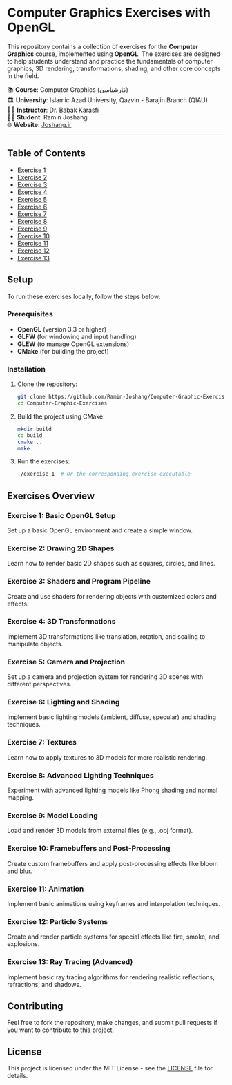 # Computer Graphics Exercises with OpenGL

This repository contains a collection of exercises for the **Computer Graphics** course, implemented using **OpenGL**. The exercises are designed to help students understand and practice the fundamentals of computer graphics, 3D rendering, transformations, shading, and other core concepts in the field.

📚 **Course**: Computer Graphics (کارشناسی)  
🏛️ **University**: Islamic Azad University, Qazvin - Barajin Branch (QIAU)  
👨‍🏫 **Instructor**: Dr. Babak Karasfi  
👨‍💻 **Student**: Ramin Joshang  
🌐 **Website**: [Joshang.ir](https://Joshang.ir)

---

## Table of Contents

- [Exercise 1](#exercise-1)
- [Exercise 2](#exercise-2)
- [Exercise 3](#exercise-3)
- [Exercise 4](#exercise-4)
- [Exercise 5](#exercise-5)
- [Exercise 6](#exercise-6)
- [Exercise 7](#exercise-7)
- [Exercise 8](#exercise-8)
- [Exercise 9](#exercise-9)
- [Exercise 10](#exercise-10)
- [Exercise 11](#exercise-11)
- [Exercise 12](#exercise-12)
- [Exercise 13](#exercise-13)

## Setup

To run these exercises locally, follow the steps below:

### Prerequisites

- **OpenGL** (version 3.3 or higher)
- **GLFW** (for windowing and input handling)
- **GLEW** (to manage OpenGL extensions)
- **CMake** (for building the project)

### Installation

1. Clone the repository:

    ```bash
    git clone https://github.com/Ramin-Joshang/Computer-Graphic-Exercises.git
    cd Computer-Graphic-Exercises
    ```

2. Build the project using CMake:

    ```bash
    mkdir build
    cd build
    cmake ..
    make
    ```

3. Run the exercises:

    ```bash
    ./exercise_1  # Or the corresponding exercise executable
    ```

## Exercises Overview

### Exercise 1: Basic OpenGL Setup
Set up a basic OpenGL environment and create a simple window.

### Exercise 2: Drawing 2D Shapes
Learn how to render basic 2D shapes such as squares, circles, and lines.

### Exercise 3: Shaders and Program Pipeline
Create and use shaders for rendering objects with customized colors and effects.

### Exercise 4: 3D Transformations
Implement 3D transformations like translation, rotation, and scaling to manipulate objects.

### Exercise 5: Camera and Projection
Set up a camera and projection system for rendering 3D scenes with different perspectives.

### Exercise 6: Lighting and Shading
Implement basic lighting models (ambient, diffuse, specular) and shading techniques.

### Exercise 7: Textures
Learn how to apply textures to 3D models for more realistic rendering.

### Exercise 8: Advanced Lighting Techniques
Experiment with advanced lighting models like Phong shading and normal mapping.

### Exercise 9: Model Loading
Load and render 3D models from external files (e.g., .obj format).

### Exercise 10: Framebuffers and Post-Processing
Create custom framebuffers and apply post-processing effects like bloom and blur.

### Exercise 11: Animation
Implement basic animations using keyframes and interpolation techniques.

### Exercise 12: Particle Systems
Create and render particle systems for special effects like fire, smoke, and explosions.

### Exercise 13: Ray Tracing (Advanced)
Implement basic ray tracing algorithms for rendering realistic reflections, refractions, and shadows.

## Contributing

Feel free to fork the repository, make changes, and submit pull requests if you want to contribute to this project.

## License

This project is licensed under the MIT License - see the [LICENSE](LICENSE) file for details.
